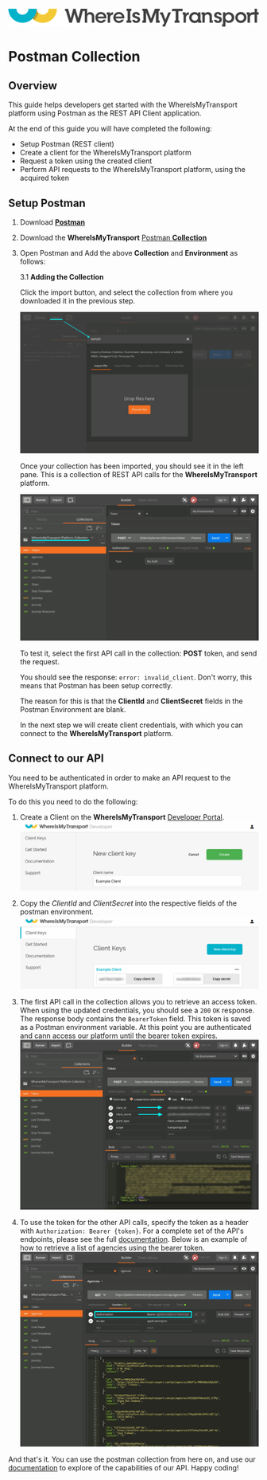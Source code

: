 ![](./logo.png)

# Postman Collection

## Overview

This guide helps developers get started with the WhereIsMyTransport platform using Postman as the REST API Client application. 

At the end of this guide you will have completed the following:

- Setup Postman (REST client)
- Create a client for the WhereIsMyTransport platform
- Request a token using the created client
- Perform API requests to the WhereIsMyTransport platform, using the acquired token

## Setup Postman

1. Download [**Postman**](https://www.getpostman.com/)
2. Download the **WhereIsMyTransport** [Postman **Collection**](PlatformCollection.json)
3. Open Postman and Add the above **Collection** and **Environment** as follows:

    3.1 **Adding the Collection**
    
    Click the import button, and select the collection from where you downloaded it in the previous step.

    ![](postman_1_import_collection.png)

    Once your collection has been imported, you should see it in the left pane. This is a collection of REST API calls for the **WhereIsMyTransport** platform.

    ![](postman_2_import_done.png)

    To test it, select the first API call in the collection: **POST** token, and send the request. 
    
    You should see the response: `error: invalid_client`. Don't worry, this means that Postman has been setup correctly. 
    
    The reason for this is that the **ClientId** and **ClientSecret** fields in the Postman Environment are blank.
    
    In the next step we will create client credentials, with which you can connect to the **WhereIsMyTransport** platform.
     
     
## Connect to our API

You need to be authenticated in order to make an API request to the WhereIsMyTransport platform. 

To do this you need to do the following:

1. Create a Client on the **WhereIsMyTransport** [Developer Portal](https://developer.whereismytransport.com/).
    ![](devportal_client_create.png)

2. Copy the *ClientId* and *ClientSecret* into the respective fields of the postman environment.
    ![](devportal_client.png)

3. The first API call in the collection allows you to retrieve an access token. When using the updated credentials, you should see a `200` `OK` response. The response body contains the `BearerToken` field. This token is saved as a Postman environment variable. At this point you are authenticated and cann access our platform until the bearer token expires.
    ![](postman_5_token.png)

4. To use the token for the other API calls, specify the token as a header with `Authorization: Bearer {token}`. For a complete set of the API's endpoints, please see the full [documentation](https://developer.whereismytransport.com/documentation). Below is an example of how to retrieve a list of agencies using the bearer token.
    ![](postman_6_agencies.png)

And that's it. You can use the postman collection from here on, and use our [documentation](https://developer.whereismytransport.com/documentation) to explore of the capabilities of our API. Happy coding! 